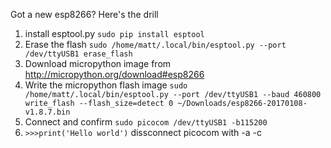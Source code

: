 Got a new esp8266? Here's the drill
1. install esptool.py `sudo pip install esptool`
2. Erase the flash `sudo /home/matt/.local/bin/esptool.py --port /dev/ttyUSB1 erase_flash`
3. Download micropython image from http://micropython.org/download#esp8266
4. Write the micropython flash image `sudo /home/matt/.local/bin/esptool.py --port /dev/ttyUSB1 --baud 460800 write_flash --flash_size=detect 0 ~/Downloads/esp8266-20170108-v1.8.7.bin`
5. Connect and confirm `sudo picocom /dev/ttyUSB1 -b115200`
6. `>>>print('Hello world')` dissconnect picocom with <ctl>-a <ctl>-c
